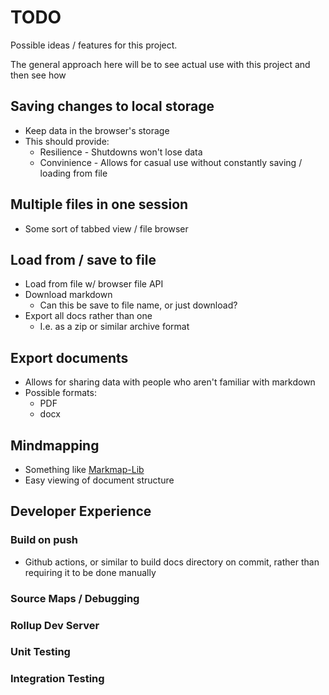 # TODO

Possible ideas / features for this project.

The general approach here will be to see actual use with this project and then see how

## Saving changes to local storage

- Keep data in the browser's storage
- This should provide:
  - Resilience - Shutdowns won't lose data
  - Convinience - Allows for casual use without constantly saving / loading from file

## Multiple files in one session

- Some sort of tabbed view / file browser

## Load from / save to file

- Load from file w/ browser file API
- Download markdown
  - Can this be save to file name, or just download?
- Export all docs rather than one
  - I.e. as a zip or similar archive format

## Export documents

- Allows for sharing data with people who aren't familiar with markdown
- Possible formats:
  - PDF
  - docx

## Mindmapping

- Something like [Markmap-Lib](https://markmap.js.org/repl/)
- Easy viewing of document structure

## Developer Experience

### Build on push

- Github actions, or similar to build docs directory on commit, rather than requiring it to be done manually

### Source Maps / Debugging

### Rollup Dev Server

### Unit Testing

### Integration Testing
